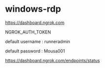 # windows-rdp
https://dashboard.ngrok.com

NGROK_AUTH_TOKEN

default username : runneradmin

default password : Mousa001

https://dashboard.ngrok.com/endpoints/status
